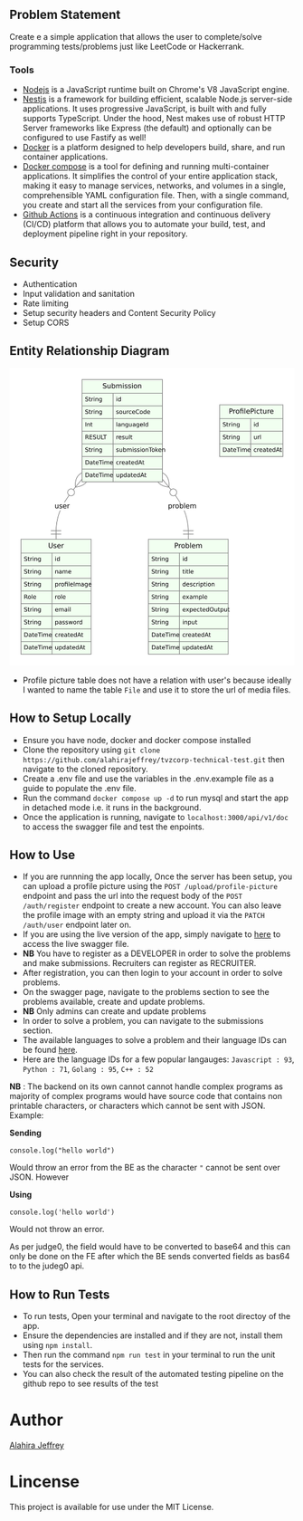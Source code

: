 ## Problem Statement

Create e a simple application that allows the user to complete/solve programming tests/problems just like LeetCode or Hackerrank.

### Tools

- [Nodejs](https://nodejs.org/en/) is a JavaScript runtime built on Chrome's V8 JavaScript engine.
- [Nestjs](https://nestjs.com/) is a framework for building efficient, scalable Node.js server-side applications. It uses progressive JavaScript, is built with and fully supports TypeScript. Under the hood, Nest makes use of robust HTTP Server frameworks like Express (the default) and optionally can be configured to use Fastify as well!
- [Docker](https://www.docker.com/) is a platform designed to help developers build, share, and run container applications.
- [Docker compose](https://docs.docker.com/compose/) is a tool for defining and running multi-container applications. It simplifies the control of your entire application stack, making it easy to manage services, networks, and volumes in a single, comprehensible YAML configuration file. Then, with a single command, you create and start all the services from your configuration file.
- [Github Actions](https://docs.github.com/en/actions) is a continuous integration and continuous delivery (CI/CD) platform that allows you to automate your build, test, and deployment pipeline right in your repository.

## Security

- Authentication
- Input validation and sanitation
- Rate limiting
- Setup security headers and Content Security Policy
- Setup CORS

## Entity Relationship Diagram

![Project ERD](./assets/prisma-erd.jpg)

- Profile picture table does not have a relation with user's because ideally I wanted to name the table `File` and use it to store the url of media files.

## How to Setup Locally

- Ensure you have node, docker and docker compose installed
- Clone the repository using `git clone https://github.com/alahirajeffrey/tvzcorp-technical-test.git` then navigate to the cloned repository.
- Create a .env file and use the variables in the .env.example file as a guide to populate the .env file.
- Run the command `docker compose up -d` to run mysql and start the app in detached mode i.e. it runs in the background.
- Once the application is running, navigate to `localhost:3000/api/v1/doc` to access the swagger file and test the enpoints.

## How to Use

- If you are runnning the app locally, Once the server has been setup, you can upload a profile picture using the `POST /upload/profile-picture` endpoint and pass the url into the request body of the `POST /auth/register` endpoint to create a new account. You can also leave the profile image with an empty string and upload it via the `PATCH /auth/user` endpoint later on.
- If you are using the live version of the app, simply navigate to [here](https://tvzcorp-technical-test.onrender.com/api/v1/doc) to access the live swagger file.
- **NB** You have to register as a DEVELOPER in order to solve the problems and make submissions. Recruiters can register as RECRUITER.
- After registration, you can then login to your account in order to solve problems.
- On the swagger page, navigate to the problems section to see the problems available, create and update problems.
- **NB** Only admins can create and update problems
- In order to solve a problem, you can navigate to the submissions section.
- The available languages to solve a problem and their language IDs can be found [here](https://ce.judge0.com/languages/).
- Here are the language IDs for a few popular langauges: `Javascript : 93`, `Python : 71`, `Golang : 95`, `C++ : 52`

**NB** : The backend on its own cannot cannot handle complex programs as majority of complex programs would have source code that contains non printable characters, or characters which cannot be sent with JSON. Example:

**Sending**

```
console.log("hello world")
```

Would throw an error from the BE as the character `"` cannot be sent over JSON. However

**Using**

```
console.log('hello world')
```

Would not throw an error.

As per judge0, the field would have to be converted to base64 and this can only be done on the FE after which the BE sends converted fields as bas64 to to the judeg0 api.

## How to Run Tests

- To run tests, Open your terminal and navigate to the root directoy of the app.
- Ensure the dependencies are installed and if they are not, install them using `npm install`.
- Then run the command `npm run test` in your terminal to run the unit tests for the services.
- You can also check the result of the automated testing pipeline on the github repo to see results of the test

# Author

[Alahira Jeffrey](<(https://github.com/alahirajeffrey)>)

# Lincense

This project is available for use under the MIT License.
